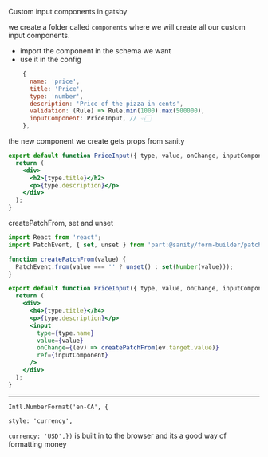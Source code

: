 Custom input components in gatsby



we create a folder called `components` where we will create all our custom input components.



- import the component in the schema we want
- use it in the config 

```js
    {
      name: 'price',
      title: 'Price',
      type: 'number',
      description: 'Price of the pizza in cents',
      validation: (Rule) => Rule.min(1000).max(500000),
      inputComponent: PriceInput, // 👈🏻
    },
```

the new component we create gets props from sanity

```jsx
export default function PriceInput({ type, value, onChange, inputComponent }) {
  return (
    <div>
      <h2>{type.title}</h2>
      <p>{type.description}</p>
    </div>
  );
}

```



createPatchFrom, set and unset

```jsx
import React from 'react';
import PatchEvent, { set, unset } from 'part:@sanity/form-builder/patch-event';

function createPatchFrom(value) {
  PatchEvent.from(value === '' ? unset() : set(Number(value)));
}

export default function PriceInput({ type, value, onChange, inputComponent }) {
  return (
    <div>
      <h4>{type.title}</h4>
      <p>{type.description}</p>
      <input
        type={type.name}
        value={value}
        onChange={(ev) => createPatchFrom(ev.target.value)}
        ref={inputComponent}
      />
    </div>
  );
}
```





---

`Intl.NumberFormat('en-CA', {`

`style: 'currency',`

`currency: 'USD',})` is built in to the browser and its a good way of formatting money

